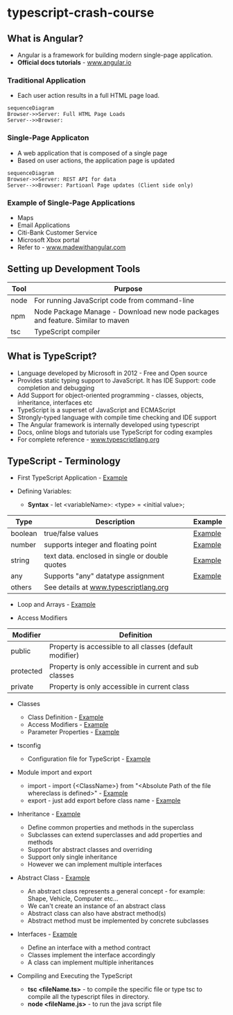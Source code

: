 # typescript-crash-course
## What is Angular?
* Angular is a framework for building modern single-page application.
* **Official docs tutorials** - www.angular.io

### Traditional Application
* Each user action results in a full HTML page load.
```mermaid
sequenceDiagram
Browser->>Server: Full HTML Page Loads
Server-->>Browser: 
```
### Single-Page Applicaton
* A web application that is composed of a single page
* Based on user actions, the application page is updated
```mermaid
sequenceDiagram
Browser->>Server: REST API for data
Server-->>Browser: Partioanl Page updates (Client side only)
```
### Example of Single-Page Applications
* Maps
* Email Applications
* Citi-Bank Customer Service
* Microsoft Xbox portal
* Refer to - www.madewithangular.com

## Setting up Development Tools
Tool | Purpose
-----|-------
node | For running JavaScript code from command-line
npm | Node Package Manage - Download new node packages and feature. Similar to maven
tsc | TypeScript compiler

## What is TypeScript?
* Language developed by Microsoft in 2012 - Free and Open source
* Provides static typing support to JavaScript. It has IDE Support: code completion and debugging
* Add Support for object-oriented programming - classes, objects, inheritance, interfaces etc
* TypeScript is a superset of JavaScript and ECMAScript
* Strongly-typed language with compile time checking and IDE support
* The Angular framework is internally developed using typescript
* Docs, online blogs and tutorials use TypeScript for coding examples
* For complete reference - www.typescriptlang.org

## TypeScript - Terminology
* First TypeScript Application - [Example](01-hellowworld/myhelloworld.ts)

* Defining Variables:
    * **Syntax** - let \<variableName\>: \<type\> = \<initial value\>;

Type | Description | Example
-----|------------|--------
boolean| true/false values | [Example](02-variables/variable-types.ts)
number | supports integer and floating point | [Example](02-variables/variable-types.ts)
string | text data. enclosed in single or double quotes | [Example](02-variables/variable-types.ts)
any | Supports "any" datatype assignment | [Example](02-variables/variable-types.ts)
others | See details at www.typescriptlang.org

* Loop and Arrays - [Example](03-loops-and-arrays)

* Access Modifiers

Modifier | Definition
---------|-----------
public | Property is accessible to all classes (default modifier)
protected | Property is only accessible in current and sub classes
private | Property is only accessible in current class

* Classes
    * Class Definition - [Example](04-classes/01-class-definition/customer.ts)
    * Access Modifiers - [Example](04-classes/02-access-modifiers/customer.ts)
    * Parameter Properties - [Example](04-classes/04-parameter-properties/customer.ts)

* tsconfig
    * Configuration file for TypeScript - [Example](04-classes/03-tsconfig/customer.ts)

* Module import and export
    * import - import {\<ClassName\>} from "\<Absolute Path of the file whereclass is defined\>" - [Example](04-classes/05-modules/driver.ts)
    * export - just add export before class name - [Example](04-classes/05-modules/customer.ts)

* Inheritance - [Example](05-inheritance)
    * Define common properties and methods in the superclass
    * Subclasses can extend superclasses and add properties and methods
    * Support for abstract classes and overriding
    * Support only single inheritance
    * However we can implement multiple interfaces

* Abstract Class - [Example](06-abstract-classes)
    * An abstract class represents a general concept - for example: Shape, Vehicle, Computer etc...
    * We can't create an instance of an abstract class
    * Abstract class can also have abstract method(s)
    * Abstract method must be implemented by concrete subclasses

* Interfaces - [Example](07-interfaces)
    * Define an interface with a method contract
    * Classes implement the interface accordingly
    * A class can implement multiple inheritances

* Compiling and Executing the TypeScript
    * **tsc \<fileName.ts\>** - to compile the specific file or type tsc to compile all the typescript files in directory.
    * **node \<fileName.js\>** - to run the java script file







 
